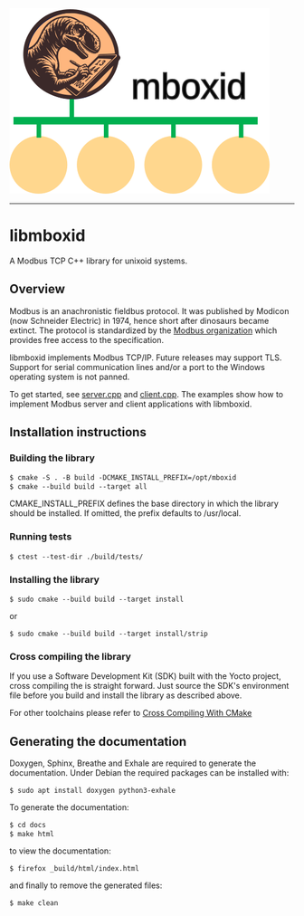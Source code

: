 
![logo](./docs/mboxid_logo.svg)

---
# libmboxid

A Modbus TCP C++ library for unixoid systems.

## Overview

Modbus is an anachronistic fieldbus protocol. It was published by
Modicon (now Schneider Electric) in 1974, hence short after dinosaurs
became extinct. The protocol is standardized by the 
[Modbus organization](https://www.modbus.org) which provides free
access to the specification.

libmboxid implements Modbus TCP/IP. Future releases may support TLS.
Support for serial communication lines and/or a port to the Windows
operating system is not panned.

To get started, see [server.cpp](./examples/server.cpp) and
[client.cpp](./examples/client.cpp). The examples show how to implement Modbus server and
client applications with libmboxid.

## Installation instructions

### Building the library

```
$ cmake -S . -B build -DCMAKE_INSTALL_PREFIX=/opt/mboxid
$ cmake --build build --target all
```

CMAKE\_INSTALL\_PREFIX defines the base directory in which the library
should be installed. If omitted, the prefix defaults to /usr/local.

### Running tests


```
$ ctest --test-dir ./build/tests/
```

### Installing the library

```
$ sudo cmake --build build --target install
```

or

```
$ sudo cmake --build build --target install/strip
```

### Cross compiling the library

If you use a Software Development Kit (SDK) built with the Yocto project,
cross compiling the is straight forward. Just source the SDK's environment file
before you build and install the library as described above.

For other toolchains please refer to
[Cross Compiling With CMake](https://cmake.org/cmake/help/book/mastering-cmake/chapter/Cross%20Compiling%20With%20CMake.html)

## Generating the documentation

Doxygen, Sphinx, Breathe and Exhale are required to generate the
documentation. Under Debian the required packages can be installed with:

```
$ sudo apt install doxygen python3-exhale
```

To generate the documentation:

```
$ cd docs
$ make html
```

to view the documentation:

```
$ firefox _build/html/index.html
```

and finally to remove the generated files:

```
$ make clean
```
